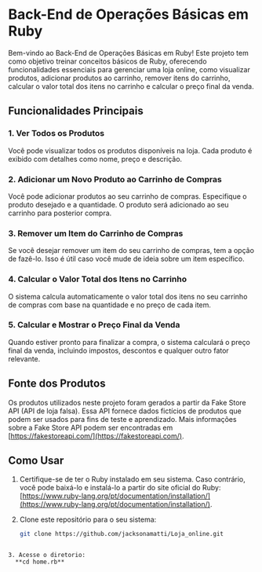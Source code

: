 # Back-End de Operações Básicas em Ruby

Bem-vindo ao Back-End de Operações Básicas em Ruby! Este projeto tem como objetivo treinar conceitos básicos de Ruby, oferecendo funcionalidades essenciais para gerenciar uma loja online, como visualizar produtos, adicionar produtos ao carrinho, remover itens do carrinho, calcular o valor total dos itens no carrinho e calcular o preço final da venda.

## Funcionalidades Principais

### 1. Ver Todos os Produtos

Você pode visualizar todos os produtos disponíveis na loja. Cada produto é exibido com detalhes como nome, preço e descrição.

### 2. Adicionar um Novo Produto ao Carrinho de Compras

Você pode adicionar produtos ao seu carrinho de compras. Especifique o produto desejado e a quantidade. O produto será adicionado ao seu carrinho para posterior compra.

### 3. Remover um Item do Carrinho de Compras

Se você desejar remover um item do seu carrinho de compras, tem a opção de fazê-lo. Isso é útil caso você mude de ideia sobre um item específico.

### 4. Calcular o Valor Total dos Itens no Carrinho

O sistema calcula automaticamente o valor total dos itens no seu carrinho de compras com base na quantidade e no preço de cada item.

### 5. Calcular e Mostrar o Preço Final da Venda

Quando estiver pronto para finalizar a compra, o sistema calculará o preço final da venda, incluindo impostos, descontos e qualquer outro fator relevante.

## Fonte dos Produtos

Os produtos utilizados neste projeto foram gerados a partir da Fake Store API (API de loja falsa). Essa API fornece dados fictícios de produtos que podem ser usados para fins de teste e aprendizado. Mais informações sobre a Fake Store API podem ser encontradas em [https://fakestoreapi.com/](https://fakestoreapi.com/).

## Como Usar

1. Certifique-se de ter o Ruby instalado em seu sistema. Caso contrário, você pode baixá-lo e instalá-lo a partir do site oficial do Ruby: [https://www.ruby-lang.org/pt/documentation/installation/](https://www.ruby-lang.org/pt/documentation/installation/).

2. Clone este repositório para o seu sistema:

   ```bash
   git clone https://github.com/jacksonamatti/Loja_online.git
```

3. Acesse o diretorio:
  **cd home.rb**


